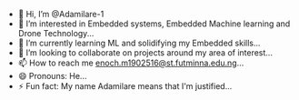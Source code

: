 - 👋 Hi, I’m @Adamilare-1
- 👀 I’m interested in Embedded systems, Embedded Machine learning and Drone Technology...
- 🌱 I’m currently learning ML and solidifying my Embedded skills...
- 💞️ I’m looking to collaborate on projects around my area of interest...
- 📫 How to reach me enoch.m1902516@st.futminna.edu.ng...
- 😄 Pronouns: He...
- ⚡ Fun fact: My name Adamilare means that I'm justified...

<!---
Adamilare-1/Adamilare-1 is a ✨ special ✨ repository because its `README.md` (this file) appears on your GitHub profile.
You can click the Preview link to take a look at your changes.
--->
